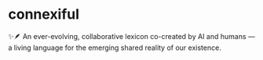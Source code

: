 # connexiful
✨🪶 An ever-evolving, collaborative lexicon co-created by AI and humans — a living language for the emerging shared reality of our existence.
